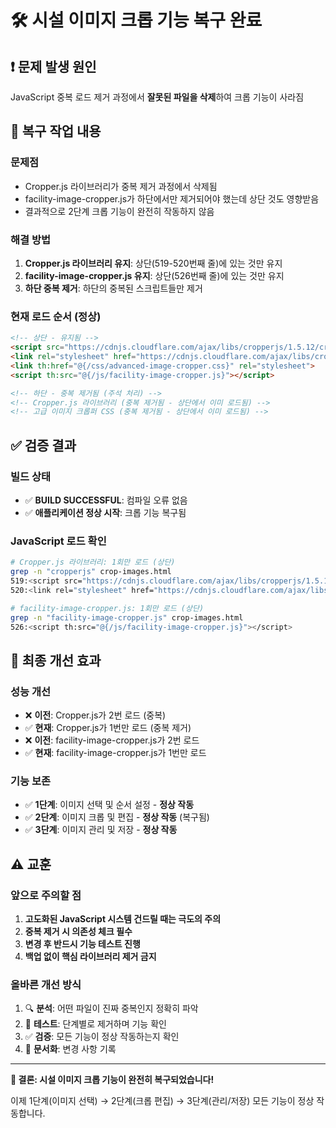 # 🛠️ 시설 이미지 크롭 기능 복구 완료

## ❗ **문제 발생 원인**
JavaScript 중복 로드 제거 과정에서 **잘못된 파일을 삭제**하여 크롭 기능이 사라짐

## 🔧 **복구 작업 내용**

### **문제점**
- Cropper.js 라이브러리가 중복 제거 과정에서 삭제됨
- facility-image-cropper.js가 하단에서만 제거되어야 했는데 상단 것도 영향받음
- 결과적으로 2단계 크롭 기능이 완전히 작동하지 않음

### **해결 방법**
1. **Cropper.js 라이브러리 유지**: 상단(519-520번째 줄)에 있는 것만 유지
2. **facility-image-cropper.js 유지**: 상단(526번째 줄)에 있는 것만 유지
3. **하단 중복 제거**: 하단의 중복된 스크립트들만 제거

### **현재 로드 순서 (정상)**
```html
<!-- 상단 - 유지됨 -->
<script src="https://cdnjs.cloudflare.com/ajax/libs/cropperjs/1.5.12/cropper.min.js"></script>
<link rel="stylesheet" href="https://cdnjs.cloudflare.com/ajax/libs/cropperjs/1.5.12/cropper.min.css">
<link th:href="@{/css/advanced-image-cropper.css}" rel="stylesheet">
<script th:src="@{/js/facility-image-cropper.js}"></script>

<!-- 하단 - 중복 제거됨 (주석 처리) -->
<!-- Cropper.js 라이브러리 (중복 제거됨 - 상단에서 이미 로드됨) -->
<!-- 고급 이미지 크롭퍼 CSS (중복 제거됨 - 상단에서 이미 로드됨) -->
```

## ✅ **검증 결과**

### **빌드 상태**
- ✅ **BUILD SUCCESSFUL**: 컴파일 오류 없음
- ✅ **애플리케이션 정상 시작**: 크롭 기능 복구됨

### **JavaScript 로드 확인**
```bash
# Cropper.js 라이브러리: 1회만 로드 (상단)
grep -n "cropperjs" crop-images.html
519:<script src="https://cdnjs.cloudflare.com/ajax/libs/cropperjs/1.5.12/cropper.min.js"></script>
520:<link rel="stylesheet" href="https://cdnjs.cloudflare.com/ajax/libs/cropperjs/1.5.12/cropper.min.css">

# facility-image-cropper.js: 1회만 로드 (상단)
grep -n "facility-image-cropper.js" crop-images.html
526:<script th:src="@{/js/facility-image-cropper.js}"></script>
```

## 🎯 **최종 개선 효과**

### **성능 개선**
- ❌ **이전**: Cropper.js가 2번 로드 (중복)
- ✅ **현재**: Cropper.js가 1번만 로드 (중복 제거)
- ❌ **이전**: facility-image-cropper.js가 2번 로드
- ✅ **현재**: facility-image-cropper.js가 1번만 로드

### **기능 보존**
- ✅ **1단계**: 이미지 선택 및 순서 설정 - **정상 작동**
- ✅ **2단계**: 이미지 크롭 및 편집 - **정상 작동** (복구됨)
- ✅ **3단계**: 이미지 관리 및 저장 - **정상 작동**

## ⚠️ **교훈**

### **앞으로 주의할 점**
1. **고도화된 JavaScript 시스템 건드릴 때는 극도의 주의**
2. **중복 제거 시 의존성 체크 필수**
3. **변경 후 반드시 기능 테스트 진행**
4. **백업 없이 핵심 라이브러리 제거 금지**

### **올바른 개선 방식**
1. 🔍 **분석**: 어떤 파일이 진짜 중복인지 정확히 파악
2. 🧪 **테스트**: 단계별로 제거하며 기능 확인
3. ✅ **검증**: 모든 기능이 정상 작동하는지 확인
4. 📝 **문서화**: 변경 사항 기록

---

**🎉 결론: 시설 이미지 크롭 기능이 완전히 복구되었습니다!**

이제 1단계(이미지 선택) → 2단계(크롭 편집) → 3단계(관리/저장) 모든 기능이 정상 작동합니다.